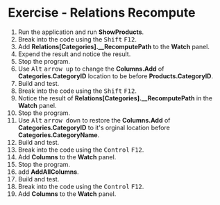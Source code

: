 ﻿# Exercise - Relations Recompute

1. Run the application and run **ShowProducts**.
2. Break into the code using the <kbd>Shift</kbd> <kbd>F12</kbd>.
3. Add **Relations[Categories].__RecomputePath** to the **Watch** panel.
4. Expend the result and notice the result.
5. Stop the program.
6. Use <kbd>Alt</kbd> <kbd>arrow up</kbd> to change the **Columns.Add** of **Categories.CategoryID** location to be before **Products.CategoryID**.
7. Build and test.
8. Break into the code using the <kbd>Shift</kbd> <kbd>F12</kbd>.
9. Notice the result of **Relations[Categories].__RecomputePath** in the **Watch** panel.
10. Stop the program.
11. Use <kbd>Alt</kbd> <kbd>arrow down</kbd> to restore the **Columns.Add** of **Categories.CategoryID** to it's orginal location before **Categories.CategoryName**.
12. Build and test.
13. Break into the code using the <kbd>Control</kbd> <kbd>F12</kbd>.
14. Add **Columns** to the **Watch** panel.
15. Stop the program.
16. add **AddAllColumns**.
17. Build and test.
18. Break into the code using the <kbd>Control</kbd> <kbd>F12</kbd>.
19. Add **Columns** to the **Watch** panel.